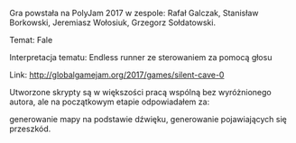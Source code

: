 Gra powstała na PolyJam 2017 w zespole: Rafał Galczak, Stanisław Borkowski, Jeremiasz Wołosiuk, Grzegorz Sołdatowski.

Temat: Fale

Interpretacja tematu: Endless runner ze sterowaniem za pomocą głosu

Link: http://globalgamejam.org/2017/games/silent-cave-0


Utworzone skrypty są w większości pracą wspólną bez wyróżnionego autora,
ale na początkowym etapie odpowiadałem za:

generowanie mapy na podstawie dźwięku,
generowanie pojawiających się przeszkód.
